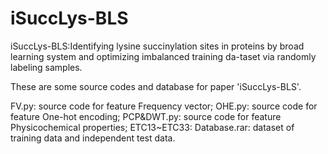 # iSuccLys-BLS

iSuccLys-BLS:Identifying lysine succinylation sites in proteins by broad learning system and optimizing imbalanced training da-taset via randomly labeling samples.

These are some source codes and database for paper 'iSuccLys-BLS'.

FV.py: source code for feature Frequency vector;
OHE.py: source code for feature One-hot encoding;
PCP&DWT.py: source code for feature Physicochemical properties;
ETC13~ETC33: 
Database.rar: dataset of training data and independent test data.
